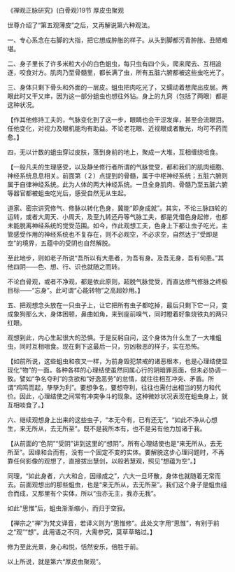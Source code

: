 《禅观正脉研究》(白骨观)19节 厚皮虫聚观

世尊介绍了“第五观薄皮”之后，又再解说第六种观法。

一、专心系念在右脚的大指，把它想成肿胀的样子。从头到脚都污青肿胀、丑陋难堪。

二、身子里长了许多米粒大小的白色蛆虫，每只虫有四个头，爬来爬去、互相追逐，咬食对方。肌肉乃至骨髓里，都长满了虫，所有五脏六腑都被这些虫吃光了。

三、身体只剩下骨头和外面的一层皮。蛆虫把肉吃光了，又蠕动着想爬出皮层。两眼此时又干又痒，因为这一部分蛆虫也想往外钻。身上的九窍（包括了两眼）都是这种状况。

【作其他修持工夫的，气脉变化到了这一步，眼睛也会干涩发痒，甚至会流眼泪。任他变化，对视力及眼机能均有助益。不论老花眼、近视眼或者散光，均可不药而愈。】

四，无以计数的蛆虫穿过皮肤，落到身前的地上，聚成一大堆，互相缠绕咀食。

【一般凡夫的生理感受，以及静坐修行者所谓的气脉觉受，都和我们的肌肉细胞、神经系统息息相关。前面第（２）点提到的骨髓，属于中枢神经系统；五脏六腑则属于自律神经系统。此为人体的两大神经系统。一旦全身肌肉、骨髓乃至五脏六腑等器官都被蛆虫吃光后，感受自然无从生起。

道家、密宗讲究修气、修脉以转化色身，冀能“即身成就”。其实，不论三脉四轮的运转，或者大周天、小周夭，及至九转还丹等气脉工夫，都是凭借色身起修，也都未能脱离神经系统的觉受范围。如今，作此观想工夫，色身上下都让虫子吃光，主管感受作用的神经系统也不复存在，则不必观空，不必求空，自然达于“受即是空”的境界，五蕴中的受阴也自然解脱。

至此地步，则如老子所说“吾所以有大患者，为吾有身。及吾无身，吾有何患。”其他四阴——色、想、行、识也就随之而转。

不论白骨观，或者不净观，都是依此原则，超脱气脉觉受，而直达修气修脉之终极目标——“忘身”。此可谓“心能转物”之高超妙用。】

五、把观想念头放在一只虫子上，让它把所有虫子都吃掉，最后只剩下它一只，变成象狗那么大，身体困顿，鼻曲如角，来到座前嗅气，同时瞪着好象烧铁丸的两只红眼。

观想到此，内心生起很大的恐惧。于是反躬自问，这个身体为什么生了一大堆蛆虫，同时互相咀食。现在剩下这最后一只，穷凶极恶的样子，实在恐怖。

【如前所说，这些蛆虫和夜叉一样，为前身毁犯禁戒的诸恶根本，也是心理结使显现化“物”的一面。各种各样的心理结使虽然同属心行的阴暗罪恶面，但未必协调一致。譬如“争名夺利”的贪欲和“好逸恶劳”的怠情，就往往相互冲突、矛盾。所谓“鸡鸣而起，孳孳为利”。要想争名，要想夺利，往往也需付出相当的努力和代价。因此，心理结使之间常有冲突争斗的现象。这种微妙状况表现在蛆虫身上，就互相啖食了。】

六、继续观想身上出来的这些虫子，“本无今有，已有还无”。“如此不净从心想生，来无所从，去无所至”。既不是我所本有，也不是另有他力加诸于我。

【从前面的“色阴”“受阴”讲到这里的“想阴”。所有心理结使也是“来无所从，去无所至”。因缘和合而有，没有一个固定不变的实体。要解脱这步心理问题时，不再靠任何影像的观想了，直接拔出慧剑，以般若慧观，照见“想蕴为空”。】

同理，“如此身者，六大和合，因缘成之”，六大一旦坏散，身体也就随着无常而去。前面观想出的那些蛆虫，也是“来无所从，去无所至”。我们这个身子是蛆虫组合而成，又那里有个实体，所以“虫亦无主，我亦无我”。

如此“思惟”后，蛆虫渐渐缩小，而归于空寂。

【禅宗之“禅”为梵文译音，若译义则为“思惟修”。此处文字用“思惟”，有别于前之“观”“想”。此用语之不同，大需参究，莫草草略过。】

修为至此光景，身心和悦，恬然安乐，倍胜于前。

以上所说，就是第六“厚皮虫聚观”。


